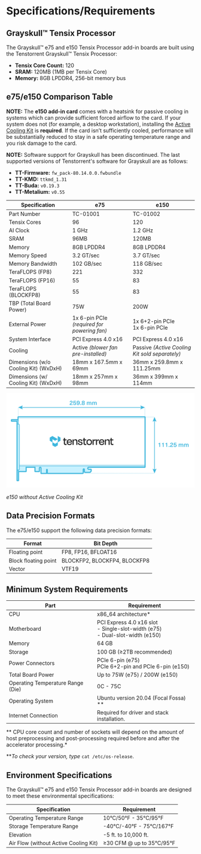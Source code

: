 # Specifications/Requirements

## Grayskull™ Tensix Processor

The Grayskull™ e75 and e150 Tensix Processor add-in boards are built using the Tenstorrent Grayskull™ Tensix Processor:

- **Tensix Core Count:** 120
- **SRAM:** 120MB (1MB per Tensix Core)
- **Memory:** 8GB LPDDR4, 256-bit memory bus

## e75/e150 Comparison Table

**NOTE:** The **e150 add-in card** comes with a heatsink for passive cooling in systems which can provide sufficient forced airflow to the card. If your system does not (for example, a desktop workstation), installing the [Active Cooling Kit](../ack.md) is **required**. If the card isn’t sufficiently cooled, performance will be substantially reduced to stay in a safe operating temperature range and you risk damage to the card.

**NOTE:** Software support for Grayskull has been discontinued. The last supported versions of Tenstorrent's software for Grayskull are as follows:

- **TT-Firmware:** `fw_pack-80.14.0.0.fwbundle`
- **TT-KMD:** `ttkmd_1.31`
- **TT-Buda:** `v0.19.3`
- **TT-Metalium:** `v0.55`

| Specification                        | e75                                         | e150                                           |
| ------------------------------------ | ------------------------------------------- | ---------------------------------------------- |
| Part Number                          | TC-01001                                    | TC-01002                                       |
| Tensix Cores                         | 96                                          | 120                                            |
| AI Clock                             | 1 GHz                                       | 1.2 GHz                                        |
| SRAM                                 | 96MB                                        | 120MB                                          |
| Memory                               | 8GB LPDDR4                                  | 8GB LPDDR4                                     |
| Memory Speed                         | 3.2 GT/sec                                  | 3.7 GT/sec                                     |
| Memory Bandwidth                     | 102 GB/sec                                  | 118 GB/sec                                     |
| TeraFLOPS (FP8)                      | 221                                         | 332                                            |
| TeraFLOPS (FP16)                     | 55                                          | 83                                             |
| TeraFLOPS (BLOCKFP8)                 | 55                                          | 83                                             |
| TBP (Total Board Power)              | 75W                                         | 200W                                           |
| External Power                       | 1x 6-pin PCIe *(required for powering fan)* | 1x 6+2-pin PCIe<br />1x 6-pin PCIe             |
| System Interface                     | PCI Express 4.0 x16                         | PCI Express 4.0 x16                            |
| Cooling                              | Active *(blower fan pre-installed)*         | Passive *(Active Cooling Kit sold separately)* |
| Dimensions (w/o Cooling Kit) (WxDxH) | 18mm x 167.5mm x 69mm                       | 36mm x 259.8mm x 111.25mm                      |
| Dimensions (w/ Cooling Kit) (WxDxH)  | 18mm x 257mm x 98mm                         | 36mm x 399mm x 114mm                           |

![](./images/e150_dimensions.png)

*e150 without Active Cooling Kit*

## Data Precision Formats

The e75/e150 support the following data precision formats:

| Format               | Bit Depth                    |
| -------------------- | ---------------------------- |
| Floating point       | FP8, FP16, BFLOAT16          |
| Block floating point | BLOCKFP2, BLOCKFP4, BLOCKFP8 |
| Vector               | VTF19                        |

## Minimum System Requirements

| Part                              | Requirement                                                  |
| --------------------------------- | ------------------------------------------------------------ |
| CPU                               | x86_64 architecture*                                         |
| Motherboard                       | PCI Express 4.0 x16 slot<br />- Single-slot-width (e75)<br />- Dual-slot-width (e150) |
| Memory                            | 64 GB                                                        |
| Storage                           | 100 GB (≥2TB recommended)                                    |
| Power Connectors                  | PCIe 6-pin (e75)<br />PCIe 6+2-pin and PCIe 6-pin (e150)     |
| Total Board Power                 | Up to 75W (e75) / 200W (e150)                                |
| Operating Temperature Range (Die) | 0C - 75C                                                     |
| Operating System                  | Ubuntu version 20.04 (Focal Fossa) **                        |
| Internet Connection               | Required for driver and stack installation.                  |

** CPU core count and number of sockets will depend on the amount of host preprocessing and post-processing required before and after the accelerator processing.*

***To check your version, type* `cat /etc/os-release`.

## Environment Specifications

The Grayskull™ e75 and e150 Tensix Processor add-in boards are designed to meet these environmental specifications:

| Specification                         | Requirement               |
| ------------------------------------- | ------------------------- |
| Operating Temperature Range           | 10°C/50°F - 35°C/95°F     |
| Storage Temperature Range             | -40°C/-40°F - 75°C/167°F  |
| Elevation                             | -5 ft. to 10,000 ft.      |
| Air Flow (without Active Cooling Kit) | ≥30 CFM @ up to 35°C/95°F |


